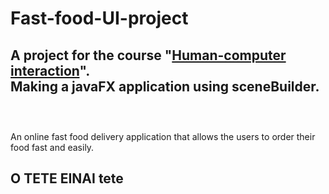 # Fast-food-UI-project
A project for the course "[Human-computer interaction](https://www.iee.ihu.gr/course/%CE%B1%CE%BB%CE%BB%CE%B7%CE%BB%CE%B5%CF%80%CE%AF%CE%B4%CF%81%CE%B1%CF%83%CE%B7-%CE%B1%CE%BD%CE%B8%CF%81%CF%8E%CF%80%CE%BF%CF%85-%CE%BC%CE%B7%CF%87%CE%B1%CE%BD%CE%AE%CF%82/)".<br>
Making a javaFX application using sceneBuilder.<br>
<br>
-----------------------------------------------------------
<br>
An online fast food delivery application that allows the users to order their food fast and easily.<br>

## O TETE EINAI tete
